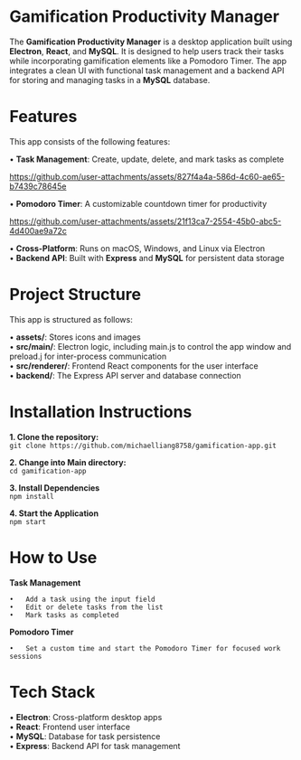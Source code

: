 # Gamification Productivity Manager

The **Gamification Productivity Manager** is a desktop application built using **Electron**, **React**, and **MySQL**. It is designed to help users track their tasks while incorporating gamification elements like a Pomodoro Timer. The app integrates a clean UI with functional task management and a backend API for storing and managing tasks in a **MySQL** database.

# Features

This app consists of the following features:

•	**Task Management**: Create, update, delete, and mark tasks as complete  


https://github.com/user-attachments/assets/827f4a4a-586d-4c60-ae65-b7439c78645e


•	**Pomodoro Timer**: A customizable countdown timer for productivity  


https://github.com/user-attachments/assets/21f13ca7-2554-45b0-abc5-4d400ae9a72c


•	**Cross-Platform**: Runs on macOS, Windows, and Linux via Electron  
•	**Backend API**: Built with **Express** and **MySQL** for persistent data storage  

# Project Structure

This app is structured as follows:

•	**assets/**: Stores icons and images  
•	**src/main/**: Electron logic, including main.js to control the app window and preload.j for inter-process communication  
•	**src/renderer/**: Frontend React components for the user interface  
•	**backend/**: The Express API server and database connection  


# Installation Instructions

**1. Clone the repository:**  
```git clone https://github.com/michaelliang8758/gamification-app.git```

**2. Change into Main directory:**  
```cd gamification-app```

**3. Install Dependencies**  
```npm install```

**4. Start the Application**  
```npm start```

# How to Use

**Task Management**

	•	Add a task using the input field  
	•	Edit or delete tasks from the list  
	•	Mark tasks as completed  

**Pomodoro Timer**

	•	Set a custom time and start the Pomodoro Timer for focused work sessions

 # Tech Stack

•	**Electron**: Cross-platform desktop apps  
•	**React**: Frontend user interface  
•	**MySQL**: Database for task persistence  
•	**Express**: Backend API for task management  

